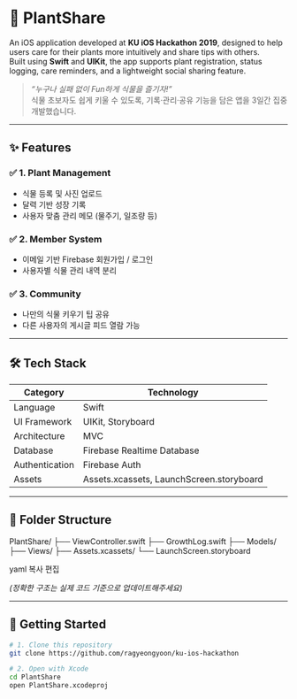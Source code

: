 # 🌱 PlantShare

An iOS application developed at **KU iOS Hackathon 2019**, designed to help users care for their plants more intuitively and share tips with others.  
Built using **Swift** and **UIKit**, the app supports plant registration, status logging, care reminders, and a lightweight social sharing feature.

> *“누구나 실패 없이 Fun하게 식물을 즐기자!”*  
> 식물 초보자도 쉽게 키울 수 있도록, 기록·관리·공유 기능을 담은 앱을 3일간 집중 개발했습니다.

---

## ✨ Features

### ✅ 1. Plant Management
- 식물 등록 및 사진 업로드
- 달력 기반 성장 기록
- 사용자 맞춤 관리 메모 (물주기, 일조량 등)

### ✅ 2. Member System
- 이메일 기반 Firebase 회원가입 / 로그인
- 사용자별 식물 관리 내역 분리

### ✅ 3. Community
- 나만의 식물 키우기 팁 공유
- 다른 사용자의 게시글 피드 열람 가능

---

## 🛠 Tech Stack

| Category | Technology |
|----------|------------|
| Language | Swift |
| UI Framework | UIKit, Storyboard |
| Architecture | MVC |
| Database | Firebase Realtime Database |
| Authentication | Firebase Auth |
| Assets | Assets.xcassets, LaunchScreen.storyboard |

---

## 📂 Folder Structure

PlantShare/
├── ViewController.swift
├── GrowthLog.swift
├── Models/
├── Views/
├── Assets.xcassets/
└── LaunchScreen.storyboard

yaml
복사
편집

*(정확한 구조는 실제 코드 기준으로 업데이트해주세요)*

---

## 🚀 Getting Started

```bash
# 1. Clone this repository
git clone https://github.com/ragyeongyoon/ku-ios-hackathon

# 2. Open with Xcode
cd PlantShare
open PlantShare.xcodeproj


